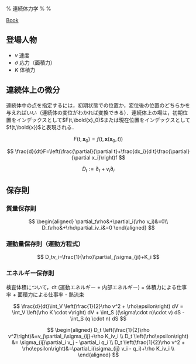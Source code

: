% 連続体力学
%
%

[Book](https://ocw.kyoto-u.ac.jp/course/9/)

## 登場人物

- $v$ 速度
- $\sigma$ 応力（面積力）
- $K$ 体積力

## 連続体上の微分

連続体中の点を指定するには，初期状態での位置か，変位後の位置のどちらかを与えればいい（連続体の変位がわかれば変換できる）．連続体上の場は，初期位置をインデックスとして$F(t,\bold{x}_0)$または現在位置をインデックスとして$f(t,\bold{x})$と表現される．

$$
F(t,\boldsymbol{x}_0)=f(t,\boldsymbol{x}(\boldsymbol{x}_0,t))
$$

$$
\frac{d}{dt}F=\left(\frac{\partial}{\partial t}+\frac{dx_i}{d t}\frac{\partial}{\partial x_i}\right)f
$$

$$
D_t:=\partial_t+v_i\partial_i
$$

## 保存則

### 質量保存則

$$
\begin{aligned}
\partial_t\rho&+\partial_i(\rho v_i)&=0\\
D_t\rho&+\rho\partial_iv_i&=0
\end{aligned}
$$

### 運動量保存則（運動方程式）

$$
D_tv_i=\frac{1}{\rho}\partial_j\sigma_{ji}+K_i
$$

### エネルギー保存則

検査体積について，dt (運動エネルギー + 内部エネルギー) = 体積力による仕事率 + 面積力による仕事率 - 熱流束

$$
\frac{d}{dt}\int_V \left(\frac{1}{2}\rho v^2 + \rho\epsilon\right) dV = \int_V \left(\rho K \cdot v\right) dV + \int_S ((\sigma\cdot n)\cdot v) dS - \int_S (q \cdot n) dS
$$

$$
\begin{aligned}
D_t \left(\frac{1}{2}\rho v^2\right)&=v_j\partial_i\sigma_{ij}+\rho K_iv_i \\
D_t \left(\rho\epsilon\right)       &= \sigma_{ij}\partial_i v_j - \partial_i q_i \\
D_t \left(\frac{1}{2}\rho v^2 + \rho\epsilon\right)&=\partial_i(\sigma_{ij} v_i - q_i)+\rho K_iv_i \\
\end{aligned}
$$

